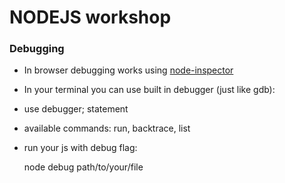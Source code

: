 NODEJS workshop
===

### Debugging

* In browser debugging works using [node-inspector](https://github.com/dannycoates/node-inspector)

* In your terminal you can use built in debugger (just like gdb):

- use debugger; statement
- available commands: run, backtrace, list
- run your js with debug flag:


    node debug path/to/your/file

